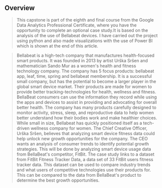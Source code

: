 ## Overview

 > This capstone is part of the eighth and final course from the Google Data Analytics Professional Certificate, where you have the opportunity to complete an optional case study.It is based on the analysis of the use of Bellabeat devices. I have carried out the project using python and also made visualizations with the use of Power BI which is shown at the end of this article.
  
>  Bellabeat is a high-tech company that manufactures health-focused smart products. It was founded in 2013 by artist Urška Sršen and mathematician Sando Mur as a women's health and fitness technology company. The company has 5 focus products: bellabeat app, leaf, time, spring and bellabeat membership. It is a successful small company, but has the potential to become a larger player in the global smart device market. Their products are made for women to provide better tracking-technologies for health, wellness and fitness. BellaBeat consumers can use the information they record while using the apps and devices to assist in providing and advocating for overall better health. The company has many products carefully designed to monitor activity, stress, sleep, and reproductive data to help women better understand how their bodies work and make healthier choices. While small in size, Bellabeat has quickly positioned itself as a tech-driven wellness company for women. The Chief Creative Officer, Urška Sršen, believes that analyzing smart device fitness data could help unlock new growth opportunities for the company.
>  The CEO wants an analysis of consumer trends to identify potential growth strategies. This will be done by analyzing smart device usage data from BellaBeat's competitor, FitBit. The case study links to a dataset from FitBit Fitness Tracker Data, a data set of 33 FitBit users fitness tracker data. This dataset can be used to compare industry trends and what users of competitive technologies use their products for. This can be compared to the data from BellaBeat's product to determine the best growth opportunities.
